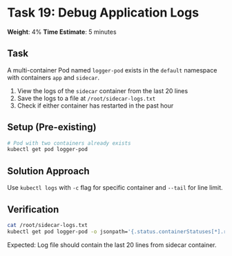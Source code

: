 # Task 19: Debug Application Logs

**Weight**: 4%
**Time Estimate**: 5 minutes

## Task

A multi-container Pod named `logger-pod` exists in the `default` namespace with containers `app` and `sidecar`.

1. View the logs of the `sidecar` container from the last 20 lines
2. Save the logs to a file at `/root/sidecar-logs.txt`
3. Check if either container has restarted in the past hour

## Setup (Pre-existing)

```bash
# Pod with two containers already exists
kubectl get pod logger-pod
```

## Solution Approach

Use `kubectl logs` with `-c` flag for specific container and `--tail` for line limit.

## Verification

```bash
cat /root/sidecar-logs.txt
kubectl get pod logger-pod -o jsonpath='{.status.containerStatuses[*].restartCount}'
```

Expected: Log file should contain the last 20 lines from sidecar container.
